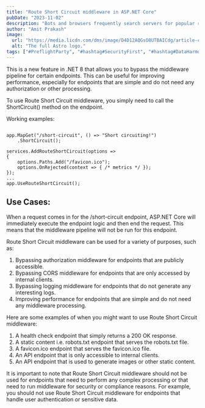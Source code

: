 ```yaml
---
title: "Route Short Circuit middleware in ASP.NET Core"
pubDate: "2023-11-02"
description: "Bots and browsers frequently search servers for popular routes like favicon.ico. The middleware pipeline typically completes a request before returning a 404 error."
author: "Amit Prakash"
image:
  url: "https://media.licdn.com/dms/image/D4D12AQGsO8UTBAICdg/article-cover_image-shrink_600_2000/0/1698875739572?e=1713398400&v=beta&t=JjZgi3eCxVP7xwargaIMwB15_NgMPqYBgEPfA0r5cio"
  alt: "The full Astro logo."
tags: ["#PreflightParty", "#hashtag#SecurityFirst", "#hashtag#DataHarmony", "#hashtag#NoMoreWebWalls"]
---
```


This is a new feature in .NET 8 that allows you to bypass the middleware pipeline for certain endpoints. This can be useful for improving performance, especially for endpoints that are simple and do not need any authorization or other processing.

To use Route Short Circuit middleware, you simply need to call the ShortCircuit() method on the endpoint. 

Working examples:

```

app.MapGet("/short-circuit", () => "Short circuiting!")
    .ShortCircuit();

services.AddRouteShortCircuit(options =>
{
    options.Paths.Add("/favicon.ico");
    options.OnRejected(context => { /* metrics */ });
});
...
app.UseRouteShortCircuit();

```

## Use Cases:
When a request comes in for the /short-circuit endpoint, ASP.NET Core will immediately execute the endpoint logic and then end the request. This means that the middleware pipeline will not be run for this endpoint.

Route Short Circuit middleware can be used for a variety of purposes, such as:

1. Bypassing authorization middleware for endpoints that are publicly accessible.
2. Bypassing CORS middleware for endpoints that are only accessed by internal clients.
3. Bypassing logging middleware for endpoints that do not generate any interesting logs.
4. Improving performance for endpoints that are simple and do not need any middleware processing.


Here are some examples of when you might want to use Route Short Circuit middleware:

1. A health check endpoint that simply returns a 200 OK response.
2. A static content i.e. robots.txt endpoint that serves the robots.txt file.
3. A favicon.ico endpoint that serves the favicon.ico file.
4. An API endpoint that is only accessible to internal clients.
5. An API endpoint that is used to generate images or other static content.

It is important to note that Route Short Circuit middleware should not be used for endpoints that need to perform any complex processing or that need to run middleware for security or compliance reasons. For example, you should not use Route Short Circuit middleware for endpoints that handle user authentication or sensitive data.
